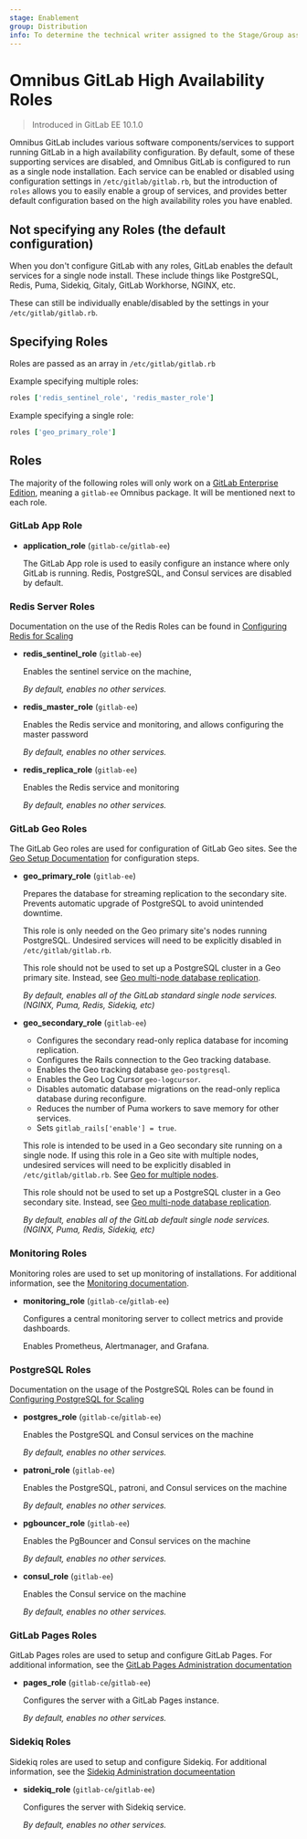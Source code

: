 ```yaml
---
stage: Enablement
group: Distribution
info: To determine the technical writer assigned to the Stage/Group associated with this page, see https://about.gitlab.com/handbook/engineering/ux/technical-writing/#designated-technical-writers
---
```


# Omnibus GitLab High Availability Roles

> Introduced in GitLab EE 10.1.0

Omnibus GitLab includes various software components/services to support running GitLab in
a high availability configuration. By default, some of these supporting services
are disabled, and Omnibus GitLab is configured to run as a single node installation.
Each service can be enabled or disabled using configuration settings in `/etc/gitlab/gitlab.rb`,
but the introduction of `roles` allows you to easily enable a group of services,
and provides better default configuration based on the high availability roles you
have enabled.

## Not specifying any Roles (the default configuration)

When you don't configure GitLab with any roles, GitLab enables the default services for
a single node install. These include things like PostgreSQL, Redis, Puma, Sidekiq,
Gitaly, GitLab Workhorse, NGINX, etc.

These can still be individually enable/disabled by the settings in your `/etc/gitlab/gitlab.rb`.

## Specifying Roles

Roles are passed as an array in `/etc/gitlab/gitlab.rb`

Example specifying multiple roles:

```ruby
roles ['redis_sentinel_role', 'redis_master_role']
```

Example specifying a single role:

```ruby
roles ['geo_primary_role']
```

## Roles

The majority of the following roles will only work on a
[GitLab Enterprise Edition](https://about.gitlab.com/install/ce-or-ee/), meaning
a `gitlab-ee` Omnibus package. It will be mentioned next to each role.

### GitLab App Role

- **application_role** (`gitlab-ce`/`gitlab-ee`)

  The GitLab App role is used to easily configure an instance where only GitLab is running. Redis, PostgreSQL, and Consul services are disabled by default.

### Redis Server Roles

Documentation on the use of the Redis Roles can be found in [Configuring Redis for Scaling](https://docs.gitlab.com/ee/administration/redis/index.html)

- **redis_sentinel_role** (`gitlab-ee`)

  Enables the sentinel service on the machine,

  *By default, enables no other services.*

- **redis_master_role** (`gitlab-ee`)

  Enables the Redis service and monitoring, and allows configuring the master password

  *By default, enables no other services.*

- **redis_replica_role** (`gitlab-ee`)

  Enables the Redis service and monitoring

  *By default, enables no other services.*

### GitLab Geo Roles

The GitLab Geo roles are used for configuration of GitLab Geo sites. See the
[Geo Setup Documentation](https://docs.gitlab.com/ee/administration/geo/setup/index.html)
for configuration steps.

- **geo_primary_role** (`gitlab-ee`)

  Prepares the database for streaming replication to the secondary site.
  Prevents automatic upgrade of PostgreSQL to avoid unintended downtime.

  This role is only needed on the Geo primary site's nodes running PostgreSQL.
  Undesired services will need to be explicitly disabled in `/etc/gitlab/gitlab.rb`.

  This role should not be used to set up a PostgreSQL cluster in a Geo primary
  site. Instead, see [Geo multi-node database replication](https://docs.gitlab.com/ee/administration/geo/setup/database.html#multi-node-database-replication).

  *By default, enables all of the GitLab standard single node services. (NGINX, Puma, Redis, Sidekiq, etc)*

- **geo_secondary_role** (`gitlab-ee`)

  - Configures the secondary read-only replica database for incoming
    replication.
  - Configures the Rails connection to the Geo tracking database.
  - Enables the Geo tracking database `geo-postgresql`.
  - Enables the Geo Log Cursor `geo-logcursor`.
  - Disables automatic database migrations on the read-only replica database
    during reconfigure.
  - Reduces the number of Puma workers to save memory for other services.
  - Sets `gitlab_rails['enable'] = true`.

  This role is intended to be used in a Geo secondary site running on a single
  node. If using this role in a Geo site with multiple nodes, undesired
  services will need to be explicitly disabled in `/etc/gitlab/gitlab.rb`. See
  [Geo for multiple nodes](https://docs.gitlab.com/ee/administration/geo/replication/multiple_servers.html).

  This role should not be used to set up a PostgreSQL cluster in a Geo secondary
  site. Instead, see [Geo multi-node database replication](https://docs.gitlab.com/ee/administration/geo/setup/database.html#multi-node-database-replication).

  *By default, enables all of the GitLab default single node services. (NGINX, Puma, Redis, Sidekiq, etc)*

### Monitoring Roles

Monitoring roles are used to set up monitoring of installations. For additional information, see the [Monitoring documentation](https://docs.gitlab.com/ee/administration/monitoring/prometheus/index.html).

- **monitoring_role** (`gitlab-ce`/`gitlab-ee`)

  Configures a central monitoring server to collect metrics and provide dashboards.

  Enables Prometheus, Alertmanager, and Grafana.

### PostgreSQL Roles

Documentation on the usage of the PostgreSQL Roles can be found in [Configuring PostgreSQL for Scaling](https://docs.gitlab.com/ee/administration/postgresql/index.html)

- **postgres_role** (`gitlab-ce`/`gitlab-ee`)

  Enables the PostgreSQL and Consul services on the machine

  *By default, enables no other services.*

- **patroni_role** (`gitlab-ee`)

  Enables the PostgreSQL, patroni, and Consul services on the machine

  *By default, enables no other services.*

- **pgbouncer_role** (`gitlab-ee`)

  Enables the PgBouncer and Consul services on the machine

  *By default, enables no other services.*

- **consul_role** (`gitlab-ee`)

  Enables the Consul service on the machine

  *By default, enables no other services.*

### GitLab Pages Roles

GitLab Pages roles are used to setup and configure GitLab Pages. For additional
information, see the
[GitLab Pages Administration documentation](https://docs.gitlab.com/ee/administration/pages/index.html)

- **pages_role** (`gitlab-ce`/`gitlab-ee`)

  Configures the server with a GitLab Pages instance.

  *By default, enables no other services.*

### Sidekiq Roles

Sidekiq roles are used to setup and configure Sidekiq. For additional
information, see the
[Sidekiq Administration documeentation](https://docs.gitlab.com/ee/administration/sidekiq.html)

- **sidekiq_role** (`gitlab-ce`/`gitlab-ee`)

  Configures the server with Sidekiq service.

  *By default, enables no other services.*
